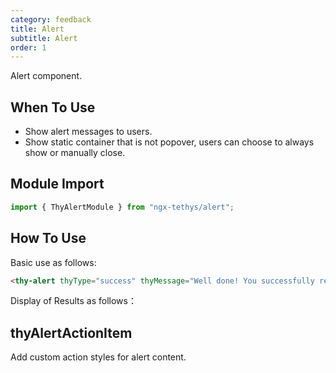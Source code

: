 ```yaml
---
category: feedback
title: Alert
subtitle: Alert
order: 1
---
```


<alert>Alert component.</alert>

## When To Use

- Show alert messages to users.
- Show static container that is not popover, users can choose to always show or manually close.


## Module Import
```ts
import { ThyAlertModule } from "ngx-tethys/alert";
```

## How To Use

Basic use as follows:
```html
<thy-alert thyType="success" thyMessage="Well done! You successfully read this important alert message."></thy-alert>
```

Display of Results as follows：
<example name="thy-alert-basic-example" />


## thyAlertActionItem

Add custom action styles for alert content.

<example name="thy-alert-operation-example" />


